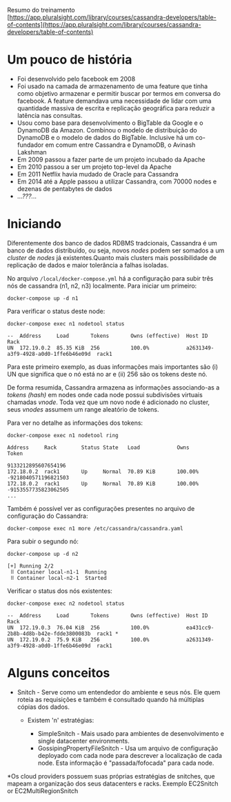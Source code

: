 Resumo do treinamento [https://app.pluralsight.com/library/courses/cassandra-developers/table-of-contents](https://app.pluralsight.com/library/courses/cassandra-developers/table-of-contents)

# Um pouco de história

* Foi desenvolvido pelo facebook em 2008
* Foi usado na camada de armazenamento de uma feature que tinha como objetivo armazenar e permitir buscar por termos em conversa do facebook. 
A feature demandava uma necessidade de lidar com uma quantidade massiva de escrita e replicação geográfica para reduzir a latência nas consultas.
* Usou como base para desenvolvimento o BigTable da Google e o DynamoDB da Amazon. Combinou o modelo de distribuição do DynamoDB e o modelo de dados do 
BigTable. Inclusive há um co-fundador em comum entre Cassandra e DynamoDB, o Avinash Lakshman
* Em 2009 passou a fazer parte de um projeto incubado da Apache
* Em 2010 passou a ser um projeto top-level da Apache
* Em 2011 Netflix havia mudado de Oracle para Cassandra
* Em 2014 até a Apple passou a utilizar Cassandra, com 70000 nodes e dezenas de pentabytes de dados
* *...???...*

# Iniciando

Diferentemente dos banco de dados RDBMS tradcionais, Cassandra é um banco de dados distribuído, ou seja, novos *nodes* podem ser somados a um *cluster* de *nodes* já existentes.Quanto mais clusters mais possibilidade de replicação de dados e maior tolerância a falhas isoladas. 

No arquivo ```/local/docker-compose.yml``` há a configuração para subir três nós de cassandra (n1, n2, n3) localmente. Para iniciar um primeiro:
```
docker-compose up -d n1
```
Para verificar o status deste node:
```
docker-compose exec n1 nodetool status
```
```
--  Address     Load       Tokens       Owns (effective)  Host ID                               Rack
UN  172.19.0.2  85.35 KiB  256          100.0%            a2631349-a3f9-4928-a0d0-1ffe6b46e09d  rack1
```
Para este primeiro exemplo, as duas informações mais importantes são (i) UN que significa que o nó está no ar e (ii) 256 são os tokens deste nó.

De forma resumida, Cassandra armazena as informações associando-as a *tokens (hash)* em nodes onde cada node possui subdivisões virtuais chamadas *vnode*. Toda vez que um novo node é adicionado no cluster, seus *vnodes* assumem um range aleatório de tokens.

Para ver no detalhe as informações dos tokens:
```
docker-compose exec n1 nodetool ring
```
```
Address     Rack        Status State   Load            Owns                Token                                       
                                                                           9133212895607654196                         
172.18.0.2  rack1       Up     Normal  70.89 KiB       100.00%             -9218040571196821503                        
172.18.0.2  rack1       Up     Normal  70.89 KiB       100.00%             -9153557735823062505  
...
```

Também é possível ver as configurações presentes no arquivo de configuração do Cassandra:
```
docker-compose exec n1 more /etc/cassandra/cassandra.yaml
```

Para subir o segundo nó:
```
docker-compose up -d n2
```
```
[+] Running 2/2
 ⠿ Container local-n1-1  Running                                                                                                                       
 ⠿ Container local-n2-1  Started 
 ```
Verificar o status dos nós existentes:
```
docker-compose exec n2 nodetool status
```
```
--  Address     Load       Tokens       Owns (effective)  Host ID                               Rack
UN  172.19.0.3  76.04 KiB  256          100.0%            ea431cc9-2b8b-4d8b-b42e-fdde3800083b  rack1 *
UN  172.19.0.2  75.9 KiB   256          100.0%            a2631349-a3f9-4928-a0d0-1ffe6b46e09d  rack1
```

# Alguns conceitos
* Snitch - Serve como um entendedor do ambiente e seus nós. Ele quem roteia as requisições e também é consultado quando há múltiplas cópias dos dados.

  * Existem 'n' estratégias:

    * SimpleSnitch - Mais usado para ambientes de desenvolvimento e single datacenter environments. 
    * GossipingPropertyFileSnitch - Usa um arquivo de configuração deployado com cada node para descrever a localização de cada node. Esta informação é "passada/fofocada" para cada node.

*Os cloud providers possuem suas próprias estratégias de snitches, que mapeam a organização dos seus datacenters e racks. Exemplo EC2Snitch or EC2MultiRegionSnitch

